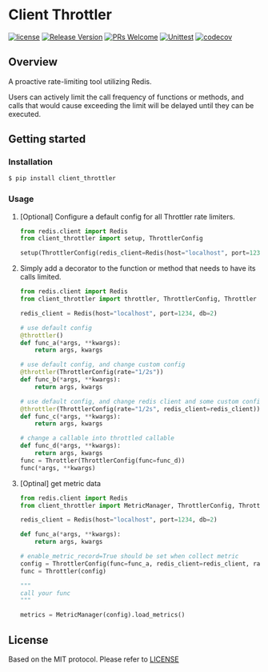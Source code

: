 # Client Throttler

[![license](https://img.shields.io/badge/license-MIT-brightgreen.svg?style=flat)](https://github.com/OVINC-CN/ClientThrottler/blob/main/LICENSE)
[![Release Version](https://img.shields.io/badge/release-2.1.0-brightgreen.svg)](https://github.com/OVINC-CN/ClientThrottler/releases)
[![PRs Welcome](https://img.shields.io/badge/PRs-welcome-brightgreen.svg)](https://github.com/OVINC-CN/ClientThrottler/pulls)
[![Unittest](https://github.com/OVINC-CN/ClientThrottler/actions/workflows/test.yml/badge.svg)](https://github.com/OVINC-CN/ClientThrottler/actions/workflows/test.yml)
[![codecov](https://codecov.io/github/OVINC-CN/ClientThrottler/graph/badge.svg?token=X3M2H1E59O)](https://codecov.io/github/OVINC-CN/ClientThrottler)

## Overview

A proactive rate-limiting tool utilizing Redis.

Users can actively limit the call frequency of functions or methods, and calls that would cause exceeding the limit will
be delayed until they can be executed.

## Getting started

### Installation

```bash
$ pip install client_throttler
```

### Usage

1. [Optional] Configure a default config for all Throttler rate limiters.

    ```python
    from redis.client import Redis
    from client_throttler import setup, ThrottlerConfig
    
    setup(ThrottlerConfig(redis_client=Redis(host="localhost", port=1234, db=1), rate="100/s"))
    ```

2. Simply add a decorator to the function or method that needs to have its calls limited.

    ```python
    from redis.client import Redis
    from client_throttler import throttler, ThrottlerConfig, Throttler
    
    redis_client = Redis(host="localhost", port=1234, db=2)
    
    # use default config
    @throttler()
    def func_a(*args, **kwargs):
        return args, kwargs
   
    # use default config, and change custom config
    @throttler(ThrottlerConfig(rate="1/2s"))
    def func_b(*args, **kwargs):
        return args, kwargs
    
    # use default config, and change redis client and some custom config
    @throttler(ThrottlerConfig(rate="1/2s", redis_client=redis_client))
    def func_c(*args, **kwargs):
        return args, kwargs
   
    # change a callable into throttled callable
    def func_d(*args, **kwargs):
        return args, kwargs
    func = Throttler(ThrottlerConfig(func=func_d))
    func(*args, **kwargs)
    ```
   
3. [Optinal] get metric data
   
    ```python
    from redis.client import Redis
    from client_throttler import MetricManager, ThrottlerConfig, Throttler
   
    redis_client = Redis(host="localhost", port=1234, db=2)
    
    def func_a(*args, **kwargs):
        return args, kwargs
    
    # enable_metric_record=True should be set when collect metric
    config = ThrottlerConfig(func=func_a, redis_client=redis_client, rate="100/s", enable_metric_record=True)
    func = Throttler(config)
    
    """
    call your func
    """
    
    metrics = MetricManager(config).load_metrics()
    ```

## License

Based on the MIT protocol. Please refer to [LICENSE](https://github.com/OVINC-CN/ClientThrottler/blob/main/LICENSE)
